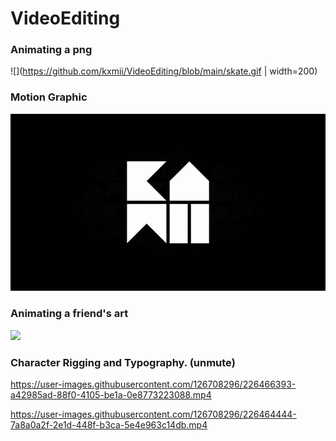 # VideoEditing
### Animating a png
![](https://github.com/kxmii/VideoEditing/blob/main/skate.gif | width=200)

### Motion Graphic
![](https://github.com/kxmii/VideoEditing/blob/main/crown.gif)

### Animating a friend's art
![](https://github.com/kxmii/VideoEditing/blob/main/bny.gif)

### Character Rigging and Typography. (unmute)
https://user-images.githubusercontent.com/126708296/226466393-a42985ad-88f0-4105-be1a-0e8773223088.mp4

https://user-images.githubusercontent.com/126708296/226464444-7a8a0a2f-2e1d-448f-b3ca-5e4e963c14db.mp4
